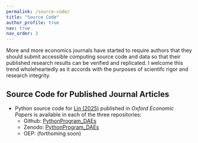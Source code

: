 ```yaml
---
permalink: /source-code/
title: "Source Code"
author_profile: true
nav: true
nav_order: 3
---
```


More and more economics journals have started to require authors that they should submit accessible computing source code and data so that their published research results can be verified and replicated. I welcome this trend wholeheartedly as it accords with the purposes of scientifc rigor and research integrity.

## Source Code for Published Journal Articles

* Python source code for [Lin (2025)](https://doi.org/10.1093/oep/gpaf024) published in *Oxford Economic Papers* is available in each of the three repositories:
  - Github: [PythonProgram_DAEs](https://github.com/hwanclin/PythonProgram_DAEs)
  - Zenodo: [PythonProgram_DAEs](https://zenodo.org/records/15233608)
  - OEP: (forthoming soon)
